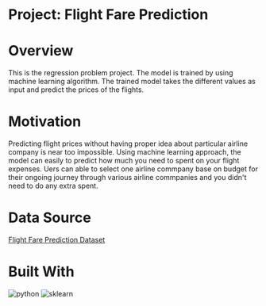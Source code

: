 # **Project: Flight Fare Prediction**

# **Overview**
This is the regression problem project. The model is trained by using machine learning algorithm. The trained model takes the different values as input and predict the prices of the flights.

# **Motivation**
Predicting flight prices without having proper idea about particular airline company is near too impossible. Using machine learning approach, the model can easily to predict how much you need to spent on your flight expenses. Uers can able to select one airline commpany base on budget for their ongoing journey through various airline commpanies and you didn't need to do any extra spent.

#  **Data Source**
[Flight Fare Prediction Dataset](https://www.kaggle.com/nikhilmittal/flight-fare-prediction-mh)

# Built With
![python](https://user-images.githubusercontent.com/50701303/110051904-c20e4b00-7d7e-11eb-9c3a-ac3943662a87.png)
![sklearn](https://user-images.githubusercontent.com/50701303/110052180-46f96480-7d7f-11eb-9e76-fa1a6139a162.png)
